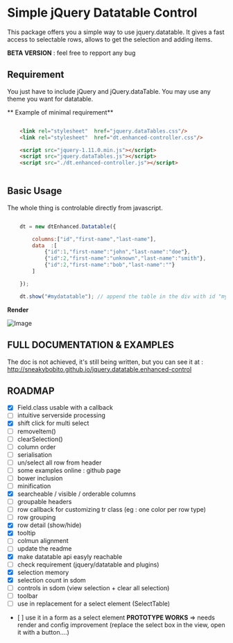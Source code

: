 Simple jQuery Datatable Control
===============================

This package offers you a simple way to use jquery.datatable. 
It gives a fast access to selectable rows, allows to get the selection and adding items.

**BETA VERSION** : feel free to repport any bug

Requirement
-----------

You just have to include jQuery and jQuery.dataTable. 
You may use any theme you want for datatable.

** Example of minimal requirement**

```html

    <link rel="stylesheet"  href="jquery.dataTables.css"/>
    <link rel="stylesheet"  href="dt.enhanced-controller.css"/>

    <script src="jquery-1.11.0.min.js"></script>
    <script src="jquery.dataTables.js"></script>
    <script src="./dt.enhanced-controller.js"></script>
    
```

Basic Usage
-----------

The whole thing is controlable directly from javascript.


```javascript

    dt = new dtEnhanced.Datatable({

        columns:["id","first-name","last-name"],
        data  :[
            {"id":1,"first-name":"john","last-name":"doe"},
            {"id":2,"first-name":"unknown","last-name":"smith"},
            {"id":2,"first-name":"bob","last-name":""}
        ] 

    });

    dt.show("#mydatatable"); // append the table in the div with id "mydatatable"

```

**Render** 

![Image](../master/screens/readme-fig1.png?raw=true)



FULL DOCUMENTATION & EXAMPLES
-----------------------------

The doc is not achieved, it's still being written, but you can see it at : http://sneakybobito.github.io/jquery.datatable.enhanced-control



ROADMAP
-------

* [x] Field.class usable with a callback
* [ ] intuitive serverside processing
* [x] shift click for multi select
* [ ] removeItem()
* [ ] clearSelection()
* [ ] column order
* [ ] serialisation
* [ ] un/select all row from header
* [ ] some examples online : github page
* [ ] bower inclusion
* [ ] minification
* [x] searcheable / visible / orderable columns
* [ ] groupable headers
* [ ] row callback for customizing tr class (eg : one color per row type)
* [ ] row grouping
* [x] row detail (show/hide)
* [x] tooltip
* [ ] colmun alignment
* [ ] update the readme
* [x] make datatable api easyly reachable
* [ ] check requirement (jquery/datatable and plugins)
* [x] selection memory
* [x] selection count in sdom
* [ ] controls in sdom (view selection + clear all selection)
* [ ] toolbar
* [ ] use in replacement for a select element (SelectTable)
* [ ] use it in a form as a select element **PROTOTYPE WORKS** => needs render and config improvement (replace the select box in the view, open it with a button....)
